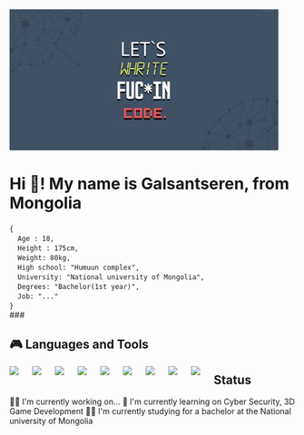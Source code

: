 <img src="https://github.com/Galsan0308/Galsan0308/blob/a0894518046528b257c426d20436b29b4bee89a3/OIP.jpg" />
<h1 align="left">Hi 👋! My name is Galsantseren, from Mongolia</h1>
<code>{
  Age : 18,
  Height : 175cm,
  Weight: 80kg,
  High school: "Humuun complex",
  University: "National university of Mongolia",
  Degrees: "Bachelor(1st year)",
  Job: "..."
}
</code>
###

<h2>🎮 Languages and Tools</h2>
<img align="left" alt"Cplusplus" width="30px" style="padding-right:10px" src="https://cdn.jsdelivr.net/gh/devicons/devicon@latest/icons/cplusplus/cplusplus-original.svg" />
<img align="left" alt"Cplusplus" width="30px" style="padding-right:10px" src="https://cdn.jsdelivr.net/gh/devicons/devicon@latest/icons/c/c-original.svg" />
<img align="left" alt"Cplusplus" width="30px" style="padding-right:10px" src="https://cdn.jsdelivr.net/gh/devicons/devicon@latest/icons/python/python-original.svg" />
<img align="left" alt"Cplusplus" width="30px" style="padding-right:10px" src="https://cdn.jsdelivr.net/gh/devicons/devicon@latest/icons/java/java-original.svg" />
<img align="left" alt"Cplusplus" width="30px" style="padding-right:10px" src="https://cdn.jsdelivr.net/gh/devicons/devicon@latest/icons/csharp/csharp-original.svg" />
<img align="left" alt"Cplusplus" width="30px" style="padding-right:10px" src="https://cdn.jsdelivr.net/gh/devicons/devicon@latest/icons/unity/unity-original.svg" />
<img align="left" alt"Cplusplus" width="30px" style="padding-right:10px" src="https://cdn.jsdelivr.net/gh/devicons/devicon@latest/icons/vscode/vscode-original.svg" />
<img align="left" alt"Cplusplus" width="30px" style="padding-right:10px" src="https://cdn.jsdelivr.net/gh/devicons/devicon@latest/icons/visualstudio/visualstudio-original.svg" />
<img align="left" alt"Cplusplus" width="30px" style="padding-right:10px" src="https://cdn.jsdelivr.net/gh/devicons/devicon@latest/icons/godot/godot-original.svg" />

###

<h2>Status</h2>

👩‍💻 I'm currently working on...
📖 I'm currently learning on Cyber Security, 3D Game Development
👨‍🎓 I'm currently studying for a bachelor at the National university of Mongolia
